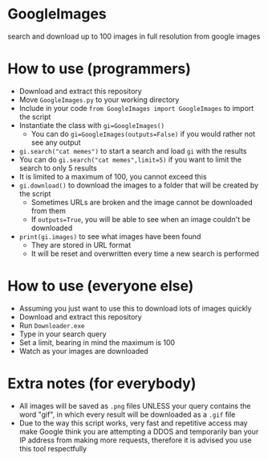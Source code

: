 # GoogleImages
search and download up to 100 images in full resolution from google images

# How to use (programmers)
* Download and extract this repository
* Move `GoogleImages.py` to your working directory
* Include in your code `from GoogleImages import GoogleImages` to import the script
* Instantiate the class with `gi=GoogleImages()`
  * You can do `gi=GoogleImages(outputs=False)` if you would rather not see any output
*  `gi.search("cat memes")` to start a search and load `gi` with the results
  * You can do `gi.search("cat memes",limit=5)` if you want to limit the search to only 5 results
  * It is limited to a maximum of 100, you cannot exceed this
* `gi.download()` to download the images to a folder that will be created by the script
  * Sometimes URLs are broken and the image cannot be downloaded from them
  * If `outputs=True`, you will be able to see when an image couldn't be downloaded
* `print(gi.images)` to see what images have been found
  * They are stored in URL format
  * It will be reset and overwritten every time a new search is performed
  
# How to use (everyone else)
* Assuming you just want to use this to download lots of images quickly
* Download and extract this repository
* Run `Downloader.exe`
* Type in your search query
* Set a limit, bearing in mind the maximum is 100
* Watch as your images are downloaded

# Extra notes (for everybody)
* All images will be saved as `.png` files UNLESS your query contains the word "gif", in which every result will be downloaded as a `.gif` file
* Due to the way this script works, very fast and repetitive access may make Google think you are attempting a DDOS and temporarily ban your IP address from making more requests, therefore it is advised you use this tool respectfully
